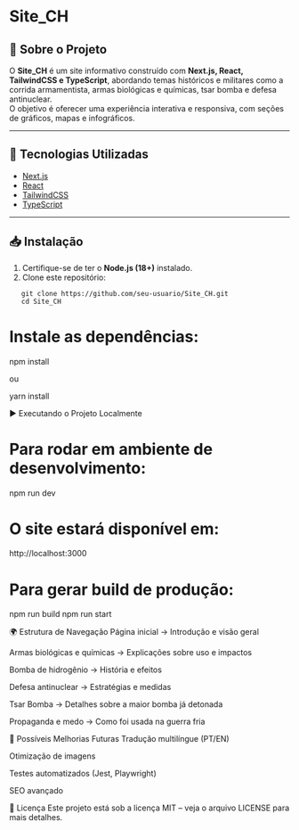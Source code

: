 # Site_CH

## 📌 Sobre o Projeto
O **Site_CH** é um site informativo construído com **Next.js, React, TailwindCSS e TypeScript**, abordando temas históricos e militares como a corrida armamentista, armas biológicas e químicas, tsar bomba e defesa antinuclear.  
O objetivo é oferecer uma experiência interativa e responsiva, com seções de gráficos, mapas e infográficos.

---

## 🚀 Tecnologias Utilizadas
- [Next.js](https://nextjs.org/)  
- [React](https://react.dev/)  
- [TailwindCSS](https://tailwindcss.com/)  
- [TypeScript](https://www.typescriptlang.org/)  

---

## 📥 Instalação

1. Certifique-se de ter o **Node.js (18+)** instalado.
2. Clone este repositório:
```
   git clone https://github.com/seu-usuario/Site_CH.git
   cd Site_CH
```
# Instale as dependências:

npm install

ou

yarn install

▶️ Executando o Projeto Localmente
# Para rodar em ambiente de desenvolvimento:

npm run dev

# O site estará disponível em:

http://localhost:3000

# Para gerar build de produção:

npm run build
npm run start


🌍 Estrutura de Navegação
Página inicial → Introdução e visão geral

Armas biológicas e químicas → Explicações sobre uso e impactos

Bomba de hidrogênio → História e efeitos

Defesa antinuclear → Estratégias e medidas

Tsar Bomba → Detalhes sobre a maior bomba já detonada

Propaganda e medo → Como foi usada na guerra fria

🔧 Possíveis Melhorias Futuras
Tradução multilíngue (PT/EN)

Otimização de imagens

Testes automatizados (Jest, Playwright)

SEO avançado

📄 Licença
Este projeto está sob a licença MIT – veja o arquivo LICENSE para mais detalhes.
